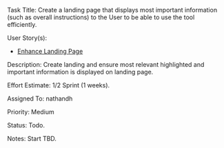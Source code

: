 Task Title: Create a landing page that displays most important information (such as overall instructions) to the User to be able to use the tool efficiently.

User Story(s): 
 * [Enhance Landing Page](../story_enhanced_landing_page.md)

Description: Create landing and ensure most relevant highlighted and important information is displayed on landing page.

Effort Estimate: 1/2 Sprint (1 weeks).

Assigned To: nathandh

Priority: Medium

Status: Todo.

Notes: Start TBD.
